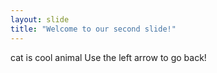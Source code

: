 ```yaml
---
layout: slide
title: "Welcome to our second slide!"
---
```

cat is cool animal
Use the left arrow to go back!

